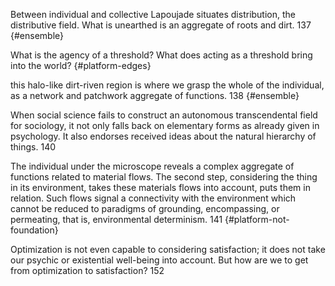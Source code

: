 Between individual and collective Lapoujade situates distribution, the distributive field.
What is unearthed is an aggregate of roots and dirt. 137 {#ensemble}

What is the agency of a threshold? What does acting as a threshold bring into the world? {#platform-edges}

this halo-like dirt-riven region is where we grasp the whole of the individual, as a network and patchwork aggregate of functions. 138 {#ensemble}

When social science fails to construct an autonomous transcendental field for sociology, it not only falls back on elementary forms as already given in psychology. It also endorses received ideas about the natural hierarchy of things. 140

The individual under the microscope reveals a complex aggregate of functions related to material flows. The second step, considering the thing in its environment, takes these materials flows into account, puts them in relation. Such flows signal a connectivity with the environment which cannot be reduced to paradigms of grounding, encompassing, or permeating, that is, environmental determinism. 141 {#platform-not-foundation}

Optimization is not even capable to considering satisfaction; it does not take our psychic or existential well-being into account. But how are we to get from optimization to satisfaction? 152 



